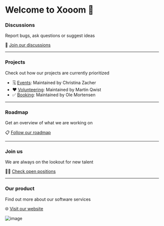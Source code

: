 # Welcome to Xooom 👋

### Discussions
Report bugs, ask questions or suggest ideas

💬 [Join our discussions](https://github.com/orgs/xooom-community/discussions)

---

### Projects
Check out how our projects are currently prioritized

- 🗓️ [Events](https://github.com/orgs/xooom-community/projects/3/views/1): Maintained by Christina Zacher
- ❤️ [Volunteering](https://github.com/orgs/xooom-community/projects/2): Maintained by Martin Qwist
- ✅ [Booking](https://github.com/orgs/xooom-community/projects/4/views/1): Maintained by Ole Mortensen

---

### Roadmap
Get an overview of what we are working on

📋 [Follow our roadmap](https://github.com/orgs/xooom-community/projects/1/views/1)

---

### Join us
We are always on the lookout for new talent

🧑‍💻 [Check open positions](https://xooom.dk/jobs)

---

### Our product
Find out more about our software services

🌐 [Visit our website](https://xooom.dk)

![image](https://github.com/xooom-community/.github/assets/11291103/1043c6b9-b20c-45a5-a241-c1d53df35b21)
